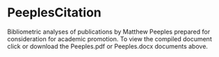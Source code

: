 # PeeplesCitation
Bibliometric analyses of publications by Matthew Peeples prepared for consideration for academic promotion. To view the compiled document click or download the Peeples.pdf or Peeples.docx documents above.
